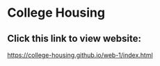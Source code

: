 # College Housing

## Click this link to view website:

https://college-housing.github.io/web-1/index.html
